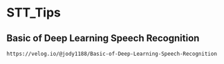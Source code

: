# STT_Tips

## Basic of Deep Learning Speech Recognition
    https://velog.io/@jody1188/Basic-of-Deep-Learning-Speech-Recognition
